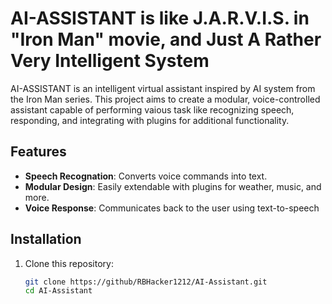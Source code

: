 # AI-ASSISTANT is like J.A.R.V.I.S. in "Iron Man" movie, and Just A Rather Very Intelligent System

AI-ASSISTANT is an intelligent virtual assistant inspired by AI system from the Iron Man series. This project aims to create a modular, voice-controlled assistant capable of performing vaious task like recognizing speech, responding, and integrating with plugins for additional functionality.

## Features
- **Speech Recognation**: Converts voice commands into text.
- **Modular Design**: Easily extendable with plugins for weather, music, and more.
- **Voice Response**: Communicates back to the user using text-to-speech

## Installation
1. Clone this repository:
   ``` bash
   git clone https://github/RBHacker1212/AI-Assistant.git
   cd AI-Assistant
